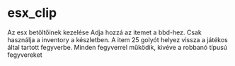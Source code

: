# esx_clip
Az esx betöltőinek kezelése Adja hozzá az itemet a bbd-hez. Csak használja a inventory a készletben. A item 25 golyót helyez vissza a játékos által tartott fegyverbe. Minden fegyverrel működik, kivéve a robbanó típusú fegyvereket
